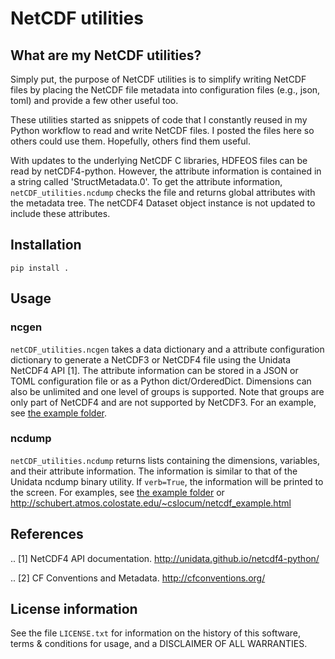 NetCDF utilities
================

What are my NetCDF utilities?
-----------------------------

Simply put, the purpose of NetCDF utilities is to simplify 
writing NetCDF files by placing the NetCDF file metadata into
configuration files (e.g., json, toml) and provide a few other useful too.

These utilities started as snippets of code that I constantly reused
in my Python workflow to read and write NetCDF files. I posted
the files here so others could use them. Hopefully, others find
them useful.

With updates to the underlying NetCDF C libraries, HDFEOS files
can be read by netCDF4-python. However, the attribute information
is contained in a string called 'StructMetadata.0'. To get the
attribute information, `netCDF_utilities.ncdump` checks the file
and returns global attributes with the metadata tree. The netCDF4
Dataset object instance is not updated to include these
attributes.

Installation
------------

`pip install .`

Usage
-----
### ncgen
`netCDF_utilities.ncgen` takes a data dictionary and a attribute
configuration dictionary to generate a NetCDF3 or NetCDF4 file
using the Unidata NetCDF4 API [1]. The attribute information can
be stored in a JSON or TOML configuration file or as a Python dict/OrderedDict.
Dimensions can also be unlimited and one level of groups is supported.
Note that groups are only part of NetCDF4 and are not supported
by NetCDF3. For an example, see 
[the example folder](https://github.com/CSlocumWX/netCDF_utilities/tree/master/example).

### ncdump
`netCDF_utilities.ncdump` returns lists containing the dimensions,
variables, and their attribute information. The information is
similar to that of the Unidata ncdump binary utility. If `verb=True`,
the information will be printed to the screen. For examples, see 
[the example folder](https://github.com/CSlocumWX/netCDF_utilities/tree/master/example)
or
http://schubert.atmos.colostate.edu/~cslocum/netcdf_example.html


References
----------
.. [1] NetCDF4 API documentation.
       http://unidata.github.io/netcdf4-python/

.. [2] CF Conventions and Metadata. http://cfconventions.org/

License information
-------------------

See the file ``LICENSE.txt`` for information on the history of this
software, terms & conditions for usage, and a DISCLAIMER OF ALL
WARRANTIES.
